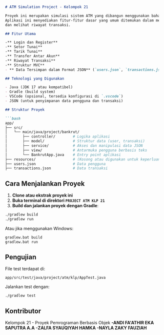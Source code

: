 ````markdown
# ATM Simulation Project - Kelompok 21

Proyek ini merupakan simulasi sistem ATM yang dibangun menggunakan bahasa pemrograman Java dengan struktur Model-View-Controller (MVC).
Aplikasi ini menyediakan fitur-fitur dasar yang umum ditemukan dalam mesin ATM, seperti login, pendaftaran, tarik/setor tunai, transfer,
dan melihat riwayat transaksi.

## Fitur Utama

-** Login dan Register**
-** Setor Tunai**
-** Tarik Tunai**
-** Transfer Antar Akun**
-** Riwayat Transaksi**
-** Struktur MVC**
- ** Data Tersimpan dalam Format JSON** (`users.json`, `transactions.json`)

## Teknologi yang Digunakan

- Java (JDK 17 atau kompatibel)
- Gradle (build system)
- VSCode (opsional, tersedia konfigurasi di `.vscode`)
- JSON (untuk penyimpanan data pengguna dan transaksi)

## Struktur Proyek

```bash
app/
├── src/
│   └── main/java/project/bankrut/
│       ├── controller/        # Logika aplikasi
│       ├── model/             # Struktur data (user, transaksi)
│       ├── service/           # Akses dan manipulasi data JSON
│       ├── view/              # Antarmuka pengguna berbasis teks
│       └── BankrutApp.java    # Entry point aplikasi
├── resources/                 # (Kosong atau digunakan untuk keperluan tambahan)
├── users.json                 # Data pengguna
├── transactions.json          # Data transaksi
````

## Cara Menjalankan Proyek

1. **Clone atau ekstrak proyek ini**
2. **Buka terminal di direktori `PROJECT ATM KLP 21`**
3. **Build dan jalankan proyek dengan Gradle**:

```bash
./gradlew build
./gradlew run
```

Atau jika menggunakan Windows:

```cmd
gradlew.bat build
gradlew.bat run
```

## Pengujian

File test terdapat di:

```
app/src/test/java/project/atm/klp/AppTest.java
```

Jalankan test dengan:

```bash
./gradlew test
```

## Kontributor

Kelompok 21 - Proyek Pemrograman Berbasis Objek
**-ANDI FA'ATHIR EKA SAPUTRA A.A**
**-ZALFA SYAUQIYAH HAMKA**
**-NAYLA ZAKY FAUZIAH**
